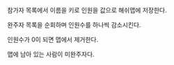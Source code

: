 참가자 목록에서 이름을 키로 인원을 값으로 해쉬맵에 저장한다.

완주자 목록을 순회하며 인원수를 하나씩 감소시킨다.

인원수가 0이 되면 맵에서 제거한다.

맵에 남아 있는 사람이 미완주자다.
